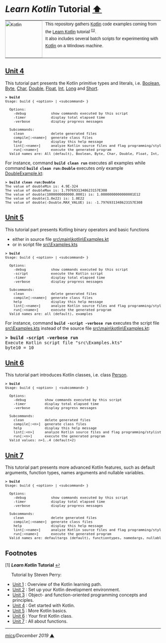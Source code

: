 # <span id="top">*Learn Kotlin* Tutorial</span> <span style="size:30%;"><a href="../README.md">⬆</a></span>

<table style="font-family:Helvetica,Arial;font-size:14px;line-height:1.6;">
  <tr>
  <td style="border:0;padding:0 10px 0 0;min-width:120px;"><a href="https://kotlinlang.org/"><img src="https://kotlinlang.org/assets/images/open-graph/kotlin_250x250.png" width="120" alt="Kotlin"/></a></td>
  <td style="border:0;padding:0;vertical-align:text-top;">This repository gathers <a href="https://kotlinlang.org/">Kotlin</a> code examples coming from the <a href="https://developer.ibm.com/series/learn-kotlin/">Learn Kotlin</a> tutorial <sup id="anchor_01"><a href="#footnote_01">[1]</a></sup>.<br/>
  It also includes several batch scripts for experimenting with <a href="https://kotlinlang.org/">Kotlin</a> on a Windows machine.
  </td>
  </tr>
</table>

## [Unit 4][unit_4]

This tutorial part presents the Kotlin primitive types and literals, i.e. [Boolean](Unit_4/src/main/kotlin/BooleanExample.kt), [Byte](Unit_4/src/main/kotlin/ByteExample.kt), [Char](Unit_4/src/main/kotlin/CharExample.kt), [Double](Unit_4/src/main/kotlin/DoubleExample.kt), [Float](Unit_4/src/main/kotlin/FloatExample.kt), [Int](Unit_4/src/main/kotlin/IntExample.kt), [Long](Unit_4/src/main/kotlin/LongExample.kt) and [Short](Unit_4/src/main/kotlin/ShortExample.kt).

<pre style="font-size:80%;">
<b>&gt; build</b>
Usage: build { &lt;option&gt; | &lt;subcommand&gt; }
&nbsp;
  Options:
    -debug            show commands executed by this script
    -timer            display total elapsed time
    -verbose          display progress messages
&nbsp;
  Subcommands:
    clean             delete generated files
    compile[:&lt;name&gt;]  generate class files
    help              display this help message
    lint[:&lt;name&gt;]     analyze Kotlin source files and flag programming/stylistic errors
    run[:&lt;name&gt;]      execute the generated program
  Valid names are: All (default), Boolean, Byte, Char, Double, Float, Int, Long, Short
</pre>

For instance, command **`build clean run`** executes all examples while command **`build clean run:Double`** executes *only* example [DoubleExample.kt](Unit_4/src/main/kotlin/DoubleExample.kt):

<pre style="font-size:80%;">
<b>&gt; build clean run:Double</b>
The value of doubleMin is: 4.9E-324
The value of doubleMax is: 1.7976931348623157E308
The value of double(1000000000000.0001) is: 1.0000000000000001E12
The value of double(1.0e22) is: 1.0E22
The value of double(-Double.MAX_VALUE) is: -1.7976931348623157E308
</pre>

## [Unit 5][unit_5]

This tutorial part presents Kotling binary operators and basic functions
- either in source file [src\main\kotlin\Examples.kt](Unit_5/src/main/kotlin/Examples.kt)
- or in script file [src\Examples.kts](Unit_5/src/Examples.kts)

<pre style="font-size:80%;">
<b>&gt; build</b>
Usage: build { &lt;option&gt; | &lt;subcommand&gt; }

  Options:
    -debug            show commands executed by this script
    -script           execute the Kotlin script
    -timer            display total elapsed time
    -verbose          display progress messages

  Subcommands:
    clean             delete generated files
    compile[:&lt;name&gt;]  generate class files
    help              display this help message
    lint[:&lt;name&gt;]     analyze Kotlin source files and flag programming/stylistic errors
    run[:&lt;name&gt;]      execute the generated program
  Valid names are: all (default), examples
</pre>

For instance, command **`build -script -verbose run`** executes the script file [src\Examples.kts](Unit_5/src/Examples.kts) instead of the source file [src\main\kotlin\Examples.kt](Unit_5/src/main/kotlin/Examples.kt):

<pre>
<b>&gt; build -script -verbose run</b>
Execute Kotlin script file "src\Examples.kts"
byte10 = 10
</pre>

## [Unit 6][unit_6]

This tutorial part introduces Kotlin classes, i.e. class [Person](src/main/kotlin/example1/Person.kt).

<pre style="font-size:80%;">
<b>&gt; build</b>
Usage: build { &lt;option&gt; | &lt;subcommand&gt; }
&nbsp;
  Options:
    -debug         show commands executed by this script
    -timer         display total elapsed time
    -verbose       display progress messages
&nbsp;
  Subcommands:
    clean          delete generated files
    compile[:&lt;n&gt;]  generate class files
    help           display this help message
    lint[:&lt;n&gt;]     analyze Kotlin source files and flag programming/stylistic errors
    run[:&lt;n&gt;]      execute the generated program
  Valid values: n=1..4 (default=2)
</pre>

## [Unit 7][unit_7]

This tutorial part presents more advanced Kotlin features, such as default arguments, function types, names arguments and nullable variables.

<pre style="font-size:80%;">
<b>&gt; build</b>
Usage: build { &lt;option&gt; | &lt;subcommand&gt; }

  Options:
    -debug            show commands executed by this script
    -timer            display total elapsed time
    -verbose          display progress messages

  Subcommands:
    clean             delete generated files
    compile[:&lt;name&gt;]  generate class files
    help              display this help message
    lint[:&lt;name&gt;]     analyze Kotlin source files and flag programming/stylistic errors
    run[:&lt;name&gt;]      execute the generated program
  Valid names are: defaultargs (default), functiontypes, namedargs, nullable
</pre>

## Footnotes

<a name="footnote_01">[1]</a> ***Learn Kotlin* Tutorial** [↩](#anchor_01)

<p style="margin:0 0 1em 20px;">
Tutorial by Steven Perry:
</p>
<ul>
<li><a href="https://developer.ibm.com/series/learn-kotlin/">Unit 1</a> : Overview of the Kotlin learning path.</li>
<li><a href="https://developer.ibm.com/tutorials/learn-kotlin-2/">Unit 2</a> : Set up your Kotlin development environment.</li>
<li><a href="https://developer.ibm.com/tutorials/learn-kotlin-3/">Unit 3</a> : Object- and function-oriented programming concepts and principles.</li>
<li><a href="https://developer.ibm.com/tutorials/learn-kotlin-4/">Unit 4</a> : Get started with Kotlin.</li>
<li><a href="https://developer.ibm.com/tutorials/learn-kotlin-5/">Unit 5</a> : More Kotlin basics.</li>
<li><a href="https://developer.ibm.com/tutorials/learn-kotlin-6/">Unit 6</a> : Your first Kotlin class.</li>
<li><a href="https://developer.ibm.com/tutorials/learn-kotlin-7/">Unit 7</a> : All about functions.</li>
</ul>

***

*[mics](http://lampwww.epfl.ch/~michelou/)/December 2019* [**&#9650;**](#top)
<span id="bottom">&nbsp;</span>

<!-- link refs -->

[unit_4]: https://developer.ibm.com/tutorials/learn-kotlin-4/
[unit_5]: https://developer.ibm.com/tutorials/learn-kotlin-5/
[unit_6]: https://developer.ibm.com/tutorials/learn-kotlin-6/
[unit_7]: https://developer.ibm.com/tutorials/learn-kotlin-7/
